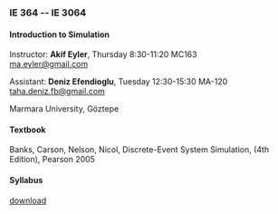 ﻿### IE 364 -- IE 3064
#### Introduction to Simulation

Instructor: **Akif Eyler**, Thursday 8:30-11:20 MC163		
ma.eyler@gmail.com

Assistant: **Deniz Efendioglu**, Tuesday 12:30-15:30 MA-120
taha.deniz.fb@gmail.com

Marmara University, Göztepe

#### Textbook
Banks, Carson, Nelson, Nicol, Discrete-Event System Simulation, (4th Edition), Pearson 2005

#### Syllabus 
[download](https://github.com/maeyler/Simulation/raw/master/IE364_Syllabus.xls)
